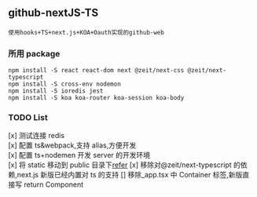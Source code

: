 ## github-nextJS-TS

    使用hooks+TS+next.js+KOA+Oauth实现的github-web

### 所用 package

    npm install -S react react-dom next @zeit/next-css @zeit/next-typescript
    npm install -S cross-env nodemon
    npm install -S ioredis jest
    npm install -S koa koa-router koa-session koa-body

### TODO List

[x] 测试连接 redis  
[x] 配置 ts&webpack,支持 alias,方便开发  
[x] 配置 ts+nodemen 开发 server 的开发环境  
[x] 将 static 移动到 public 目录下[refer](https://github.com/zeit/next.js/blob/master/errors/static-dir-deprecated.md)
[x] 移除对@zeit/next-typescript 的依赖,next.js 新版已经内置对 ts 的支持
[] 移除\_app.tsx 中 Container 标签,新版直接写 return Component
